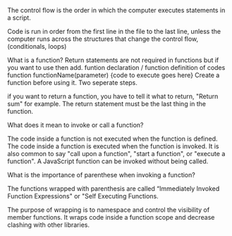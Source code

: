 The control flow is the order in which the computer executes statements in a script.

Code is run in order from the first line in the file to the last line, unless the computer runs across the structures that change the control flow, (conditionals, loops)

What is a function?
Return statements are not required in functions but if you want to use then add.
funtion declaration / function definition of codes
function functionName(parameter) {code to execute goes here} 
Create a function before using it. Two seperate steps. 

if you want to return a function, you have to tell it what to return, "Return sum"
for example.
The return statement must be the last thing in the function.


What does it mean to invoke or call a function?


The code inside a function is not executed when the function is defined.
The code inside a function is executed when the function is invoked.
It is also common to say "call upon a function", "start a function", or "execute a function".
A JavaScript function can be invoked without being called.

What is the importance of parenthese when invoking a function?

The functions wrapped with parenthesis are called “Immediately Invoked Function Expressions" or "Self Executing Functions.

The purpose of wrapping is to namespace and control the visibility of member functions. It wraps code inside a function scope and decrease clashing with other libraries.


